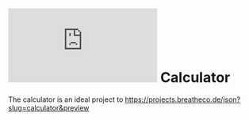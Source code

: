 # ![alt text](https://assets.breatheco.de/apis/img/images.php?blob&random&cat=icon&tags=breathecode,32) Calculator

The calculator is an ideal project to
https://projects.breatheco.de/json?slug=calculator&preview